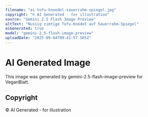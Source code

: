 ```yaml
---
filename: "ai-tofu-knoedel-sauerrahm-spiegel.jpg"
copyright: "© AI Generated - for illustration"
source: "Gemini 2.5 Flash Image Preview"
altText: "Nussig zimtige Tofu-Knödel auf Sauerrahm-Spiegel"
aiGenerated: true
model: "gemini-2.5-flash-image-preview"
uploadDate: "2025-09-04T09:41:57.565Z"
---
```


# AI Generated Image

This image was generated by gemini-2.5-flash-image-preview for VeganBlatt.

## Copyright
© AI Generated - for illustration
